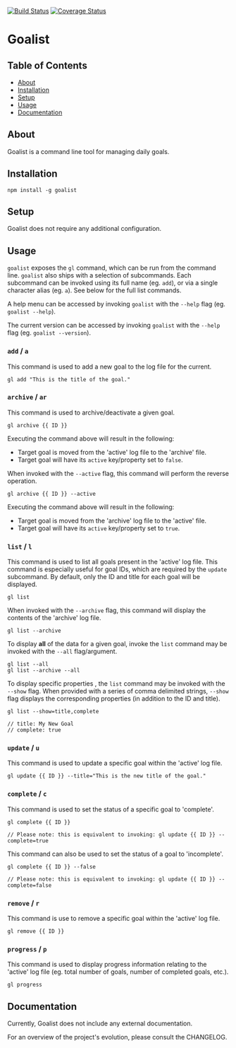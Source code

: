 [![Build Status](https://travis-ci.org/jrmykolyn/goalist.svg?branch=master)](https://travis-ci.org/jrmykolyn/goalist)
[![Coverage Status](https://coveralls.io/repos/github/jrmykolyn/goalist/badge.svg?branch=master)](https://coveralls.io/github/jrmykolyn/goalist?branch=master)

# Goalist

## Table of Contents
- [About](#about)
- [Installation](#installation)
- [Setup](#setup)
- [Usage](#usage)
- [Documentation](#documentation)

## About
Goalist is a command line tool for managing daily goals.

## Installation
`npm install -g goalist`

## Setup
Goalist does not require any additional configuration.

## Usage
`goalist` exposes the `gl` command, which can be run from the command line. `goalist` also ships with a selection of subcommands. Each subcommand can be invoked using its full name (eg. `add`), or via a single character alias (eg. `a`). See below for the full list commands.

A help menu can be accessed by invoking `goalist` with the `--help` flag (eg. `goalist --help`).

The current version can be accessed by invoking `goalist` with the `--help` flag (eg. `goalist --version`).

### `add` / `a`
This command is used to add a new goal to the log file for the current.

```
gl add "This is the title of the goal."
```

### `archive` / `ar`
This command is used to archive/deactivate a given goal.

```
gl archive {{ ID }}
```

Executing the command above will result in the following:
- Target goal is moved from the 'active' log file to the 'archive' file.
- Target goal will have its `active` key/property set to `false`.

When invoked with the `--active` flag, this command will perform the reverse operation.

```
gl archive {{ ID }} --active
```

Executing the command above will result in the following:
- Target goal is moved from the 'archive' log file to the 'active' file.
- Target goal will have its `active` key/property set to `true`.

### `list` / `l`
This command is used to list all goals present in the 'active' log file. This command is especially useful for goal IDs, which are required by the `update` subcommand. By default, only the ID and title for each goal will be displayed.

```
gl list
```

When invoked with the `--archive` flag, this command will display the contents of the 'archive' log file.

```
gl list --archive
```

To display **all** of the data for a given goal, invoke the `list` command may be invoked with the `--all` flag/argument.

```
gl list --all
gl list --archive --all
```

To display specific properties , the `list` command may be invoked with the `--show` flag. When provided with a series of comma delimited strings, `--show` flag displays the corresponding properties (in addition to the ID and title).

```
gl list --show=title,complete

// title: My New Goal
// complete: true
```

### `update` / `u`
This command is used to update a specific goal within the 'active' log file.

```
gl update {{ ID }} --title="This is the new title of the goal."
```

### `complete` / `c`
This command is used to set the status of a specific goal to 'complete'.

```
gl complete {{ ID }}

// Please note: this is equivalent to invoking: gl update {{ ID }} --complete=true
```

This command can also be used to set the status of a goal to 'incomplete'.

```
gl complete {{ ID }} --false

// Please note: this is equivalent to invoking: gl update {{ ID }} --complete=false
```

### `remove` / `r`
This command is use to remove a specific goal within the 'active' log file.

```
gl remove {{ ID }}
```

### `progress` / `p`
This command is used to display progress information relating to the 'active' log file (eg. total number of goals, number of completed goals, etc.).

```
gl progress
```


## Documentation
Currently, Goalist does not include any external documentation.

For an overview of the project's evolution, please consult the CHANGELOG.
